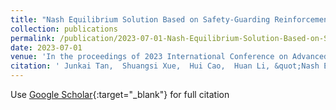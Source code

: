 ```yaml
---
title: "Nash Equilibrium Solution Based on Safety-Guarding Reinforcement Learning in Nonzero-Sum Game"
collection: publications
permalink: /publication/2023-07-01-Nash-Equilibrium-Solution-Based-on-Safety-Guarding-Reinforcement-Learning-in-Nonzero-Sum-Game
date: 2023-07-01
venue: 'In the proceedings of 2023 International Conference on Advanced Robotics and Mechatronics (ICARM)'
citation: ' Junkai Tan,  Shuangsi Xue,  Hui Cao,  Huan Li, &quot;Nash Equilibrium Solution Based on Safety-Guarding Reinforcement Learning in Nonzero-Sum Game.&quot; In the proceedings of 2023 International Conference on Advanced Robotics and Mechatronics (ICARM), 2023.'
---
```

Use [Google Scholar](https://scholar.google.com/scholar?q=Nash+Equilibrium+Solution+Based+on+Safety+Guarding+Reinforcement+Learning+in+Nonzero+Sum+Game){:target="_blank"} for full citation